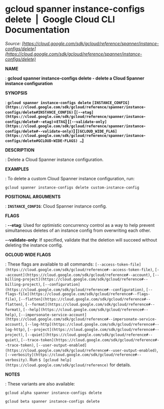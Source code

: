 # gcloud spanner instance-configs delete  |  Google Cloud CLI Documentation

*Source: [https://cloud.google.com/sdk/gcloud/reference/spanner/instance-configs/delete](https://cloud.google.com/sdk/gcloud/reference/spanner/instance-configs/delete)*

**NAME**

: **gcloud spanner instance-configs delete - delete a Cloud Spanner instance configuration**

**SYNOPSIS**

: **`gcloud spanner instance-configs delete` `[INSTANCE_CONFIG](https://cloud.google.com/sdk/gcloud/reference/spanner/instance-configs/delete#INSTANCE_CONFIG)` [`[--etag](https://cloud.google.com/sdk/gcloud/reference/spanner/instance-configs/delete#--etag)`=`ETAG`] [`[--validate-only](https://cloud.google.com/sdk/gcloud/reference/spanner/instance-configs/delete#--validate-only)`] [`[GCLOUD_WIDE_FLAG](https://cloud.google.com/sdk/gcloud/reference/spanner/instance-configs/delete#GCLOUD-WIDE-FLAGS) …`]**

**DESCRIPTION**

: Delete a Cloud Spanner instance configuration.

**EXAMPLES**

: To delete a custom Cloud Spanner instance configuration, run:

```
gcloud spanner instance-configs delete custom-instance-config
```

**POSITIONAL ARGUMENTS**

: **`INSTANCE_CONFIG`**:
Cloud Spanner instance config.

**FLAGS**

: **--etag**:
Used for optimistic concurrency control as a way to help prevent simultaneous
deletes of an instance config from overwriting each other.

**--validate-only**:
If specified, validate that the deletion will succeed without deleting the
instance config.

**GCLOUD WIDE FLAGS**

: These flags are available to all commands: `[--access-token-file](https://cloud.google.com/sdk/gcloud/reference#--access-token-file)`,
`[--account](https://cloud.google.com/sdk/gcloud/reference#--account)`, `[--billing-project](https://cloud.google.com/sdk/gcloud/reference#--billing-project)`,
`[--configuration](https://cloud.google.com/sdk/gcloud/reference#--configuration)`,
`[--flags-file](https://cloud.google.com/sdk/gcloud/reference#--flags-file)`,
`[--flatten](https://cloud.google.com/sdk/gcloud/reference#--flatten)`, `[--format](https://cloud.google.com/sdk/gcloud/reference#--format)`, `[--help](https://cloud.google.com/sdk/gcloud/reference#--help)`, `[--impersonate-service-account](https://cloud.google.com/sdk/gcloud/reference#--impersonate-service-account)`,
`[--log-http](https://cloud.google.com/sdk/gcloud/reference#--log-http)`,
`[--project](https://cloud.google.com/sdk/gcloud/reference#--project)`, `[--quiet](https://cloud.google.com/sdk/gcloud/reference#--quiet)`, `[--trace-token](https://cloud.google.com/sdk/gcloud/reference#--trace-token)`, `[--user-output-enabled](https://cloud.google.com/sdk/gcloud/reference#--user-output-enabled)`,
`[--verbosity](https://cloud.google.com/sdk/gcloud/reference#--verbosity)`.
Run `$ [gcloud help](https://cloud.google.com/sdk/gcloud/reference)` for details.

**NOTES**

: These variants are also available:

```
gcloud alpha spanner instance-configs delete
```

```
gcloud beta spanner instance-configs delete
```